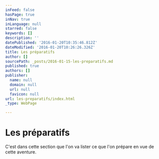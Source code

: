```yaml
---
inFeed: false
hasPage: true
inNav: true
inLanguage: null
starred: false
keywords: []
description: ''
datePublished: '2016-01-20T10:35:46.812Z'
dateModified: '2016-01-20T10:26:26.326Z'
title: Les préparatifs
author: []
sourcePath: _posts/2016-01-15-les-preparatifs.md
published: true
authors: []
publisher:
  name: null
  domain: null
  url: null
  favicon: null
url: les-preparatifs/index.html
_type: WebPage

---
```

# Les préparatifs

C'est dans cette section que l'on va lister ce que l'on prépare en vue de cette aventure.